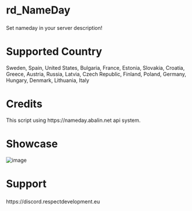 

<h1>rd_NameDay</h1>

###
<p>Set nameday in your server description!</p>

<h1>Supported Country</h1>

<p>Sweden, Spain, United States, Bulgaria, France, Estonia, Slovakia, Croatia, Greece, Austria, Russia, Latvia, Czech Republic, Finland, Poland, Germany, Hungary, Denmark, Lithuania, Italy</p>

<h1>Credits</h1>

<p>This script using https://nameday.abalin.net api system.</p>

<h1>Showcase</h1>

![image](https://github.com/respectdevelopment/rd_NameDay/assets/143709835/06c5293f-addb-40ac-bb9f-fe2285a2cda0)

###

<h1>Support</h1>

###

<p>https://discord.respectdevelopment.eu</p>

###




